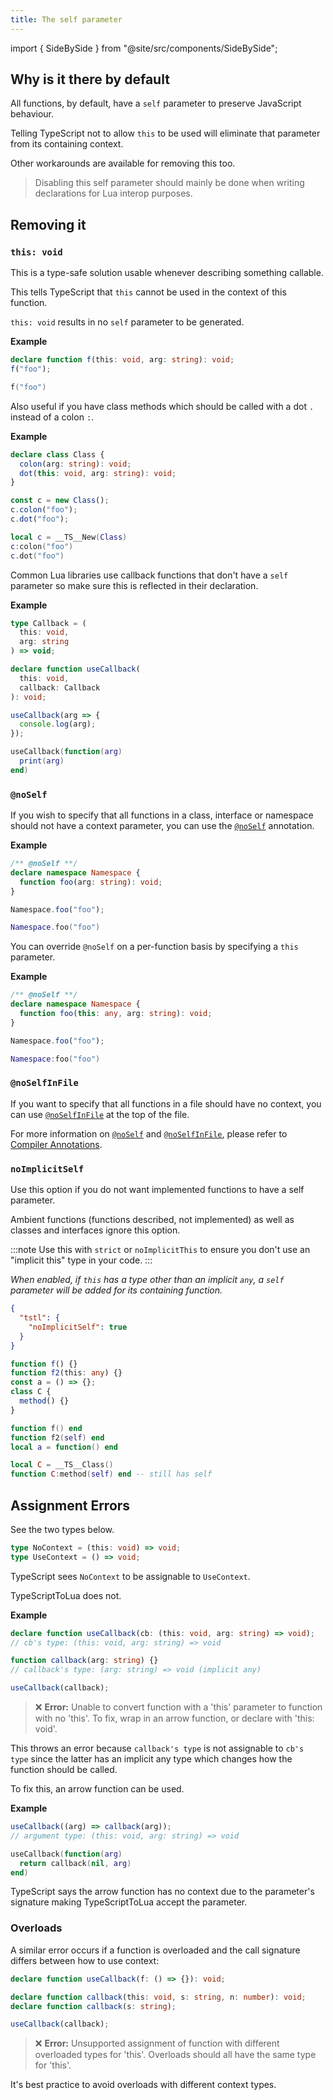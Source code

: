 ```yaml
---
title: The self parameter
---
```


import { SideBySide } from "@site/src/components/SideBySide";

## Why is it there by default

All functions, by default, have a `self` parameter to preserve JavaScript behaviour.

Telling TypeScript not to allow `this` to be used will eliminate that parameter from its containing context.

Other workarounds are available for removing this too.

> Disabling this self parameter should mainly be done when writing declarations for Lua interop purposes.

## Removing it

### `this: void`

This is a type-safe solution usable whenever describing something callable.

This tells TypeScript that `this` cannot be used in the context of this function.

`this: void` results in no `self` parameter to be generated.

**Example**

<SideBySide>

```typescript
declare function f(this: void, arg: string): void;
f("foo");
```

```lua
f("foo")
```

</SideBySide>

Also useful if you have class methods which should be called with a dot `.` instead of a colon `:`.

**Example**

<SideBySide>

```typescript
declare class Class {
  colon(arg: string): void;
  dot(this: void, arg: string): void;
}

const c = new Class();
c.colon("foo");
c.dot("foo");
```

```lua
local c = __TS__New(Class)
c:colon("foo")
c.dot("foo")
```

</SideBySide>

Common Lua libraries use callback functions that don't have a `self` parameter so make sure this is reflected in their declaration.

**Example**

<SideBySide>

<!-- prettier-ignore -->
```typescript
type Callback = (
  this: void,
  arg: string
) => void;

declare function useCallback(
  this: void,
  callback: Callback
): void;

useCallback(arg => {
  console.log(arg);
});
```

```lua
useCallback(function(arg)
  print(arg)
end)
```

</SideBySide>

### `@noSelf`

If you wish to specify that all functions in a class, interface or namespace should not have a context parameter, you can use the [`@noSelf`](../advanced/compiler-annotations.md#noself) annotation.

**Example**

<SideBySide>

```typescript
/** @noSelf **/
declare namespace Namespace {
  function foo(arg: string): void;
}

Namespace.foo("foo");
```

```lua
Namespace.foo("foo")
```

</SideBySide>

You can override `@noSelf` on a per-function basis by specifying a `this` parameter.

**Example**

<SideBySide>

```typescript
/** @noSelf **/
declare namespace Namespace {
  function foo(this: any, arg: string): void;
}

Namespace.foo("foo");
```

```lua
Namespace:foo("foo")
```

</SideBySide>

### `@noSelfInFile`

If you want to specify that all functions in a file should have no context, you can use [`@noSelfInFile`](../advanced/compiler-annotations.md#noselfinfile) at the top of the file.

For more information on [`@noSelf`](../advanced/compiler-annotations.md#noself) and [`@noSelfInFile`](../advanced/compiler-annotations.md#noselfinfile), please refer to [Compiler Annotations](../advanced/compiler-annotations).

### `noImplicitSelf`

Use this option if you do not want implemented functions to have a self parameter.

Ambient functions (functions described, not implemented) as well as classes and interfaces ignore this option.

:::note
Use this with `strict` or `noImplicitThis` to ensure you don't use an "implicit this" type in your code.
:::

_When enabled, if `this` has a type other than an implicit `any`, a `self` parameter will be added for its containing function._

```json title=tsconfig.json
{
  "tstl": {
    "noImplicitSelf": true
  }
}
```

<SideBySide>

```typescript
function f() {}
function f2(this: any) {}
const a = () => {};
class C {
  method() {}
}
```

```lua
function f() end
function f2(self) end
local a = function() end

local C = __TS__Class()
function C:method(self) end -- still has self
```

</SideBySide>

## Assignment Errors

See the two types below.

```typescript
type NoContext = (this: void) => void;
type UseContext = () => void;
```

TypeScript sees `NoContext` to be assignable to `UseContext`.

TypeScriptToLua does not.

**Example**

```ts
declare function useCallback(cb: (this: void, arg: string) => void);
// cb's type: (this: void, arg: string) => void

function callback(arg: string) {}
// callback's type: (arg: string) => void (implicit any)

useCallback(callback);
```

> :x: **Error:** Unable to convert function with a 'this' parameter to function with no 'this'. To fix, wrap in an arrow function, or declare with 'this: void'.

This throws an error because `callback's type` is not assignable to `cb's type` since the latter has an implicit any type which changes how the function should be called.

To fix this, an arrow function can be used.

**Example**

<SideBySide>

```typescript
useCallback((arg) => callback(arg));
// argument type: (this: void, arg: string) => void
```

```lua
useCallback(function(arg)
  return callback(nil, arg)
end)
```

</SideBySide>

TypeScript says the arrow function has no context due to the parameter's signature making TypeScriptToLua accept the parameter.

### Overloads

A similar error occurs if a function is overloaded and the call signature differs between how to use context:

```ts
declare function useCallback(f: () => {}): void;

declare function callback(this: void, s: string, n: number): void;
declare function callback(s: string);

useCallback(callback);
```

> :x: **Error:** Unsupported assignment of function with different overloaded types for 'this'. Overloads should all have the same type for 'this'.

It's best practice to avoid overloads with different context types.
